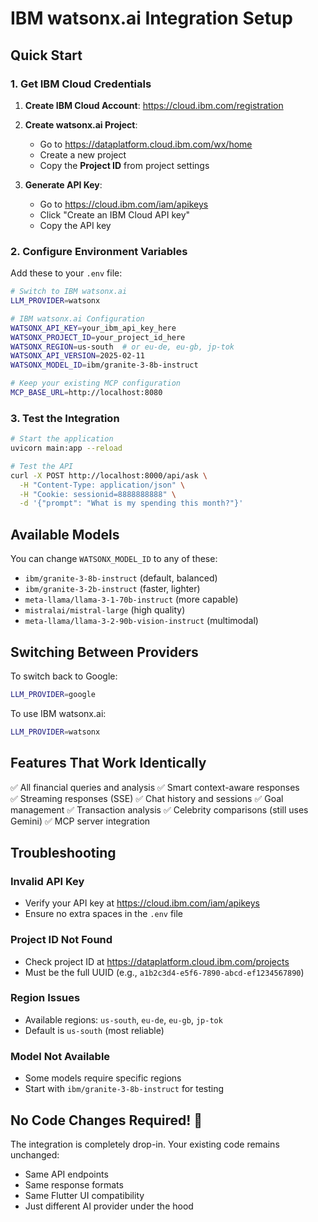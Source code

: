 # IBM watsonx.ai Integration Setup

## Quick Start

### 1. Get IBM Cloud Credentials

1. **Create IBM Cloud Account**: https://cloud.ibm.com/registration
2. **Create watsonx.ai Project**:
   - Go to https://dataplatform.cloud.ibm.com/wx/home
   - Create a new project
   - Copy the **Project ID** from project settings

3. **Generate API Key**:
   - Go to https://cloud.ibm.com/iam/apikeys
   - Click "Create an IBM Cloud API key"
   - Copy the API key

### 2. Configure Environment Variables

Add these to your `.env` file:

```bash
# Switch to IBM watsonx.ai
LLM_PROVIDER=watsonx

# IBM watsonx.ai Configuration
WATSONX_API_KEY=your_ibm_api_key_here
WATSONX_PROJECT_ID=your_project_id_here
WATSONX_REGION=us-south  # or eu-de, eu-gb, jp-tok
WATSONX_API_VERSION=2025-02-11
WATSONX_MODEL_ID=ibm/granite-3-8b-instruct

# Keep your existing MCP configuration
MCP_BASE_URL=http://localhost:8080
```

### 3. Test the Integration

```bash
# Start the application
uvicorn main:app --reload

# Test the API
curl -X POST http://localhost:8000/api/ask \
  -H "Content-Type: application/json" \
  -H "Cookie: sessionid=8888888888" \
  -d '{"prompt": "What is my spending this month?"}'
```

## Available Models

You can change `WATSONX_MODEL_ID` to any of these:

- `ibm/granite-3-8b-instruct` (default, balanced)
- `ibm/granite-3-2b-instruct` (faster, lighter)
- `meta-llama/llama-3-1-70b-instruct` (more capable)
- `mistralai/mistral-large` (high quality)
- `meta-llama/llama-3-2-90b-vision-instruct` (multimodal)

## Switching Between Providers

To switch back to Google:
```bash
LLM_PROVIDER=google
```

To use IBM watsonx.ai:
```bash
LLM_PROVIDER=watsonx
```

## Features That Work Identically

✅ All financial queries and analysis
✅ Smart context-aware responses  
✅ Streaming responses (SSE)
✅ Chat history and sessions
✅ Goal management
✅ Transaction analysis
✅ Celebrity comparisons (still uses Gemini)
✅ MCP server integration

## Troubleshooting

### Invalid API Key
- Verify your API key at https://cloud.ibm.com/iam/apikeys
- Ensure no extra spaces in the `.env` file

### Project ID Not Found
- Check project ID at https://dataplatform.cloud.ibm.com/projects
- Must be the full UUID (e.g., `a1b2c3d4-e5f6-7890-abcd-ef1234567890`)

### Region Issues
- Available regions: `us-south`, `eu-de`, `eu-gb`, `jp-tok`
- Default is `us-south` (most reliable)

### Model Not Available
- Some models require specific regions
- Start with `ibm/granite-3-8b-instruct` for testing

## No Code Changes Required! 🎉

The integration is completely drop-in. Your existing code remains unchanged:
- Same API endpoints
- Same response formats
- Same Flutter UI compatibility
- Just different AI provider under the hood
